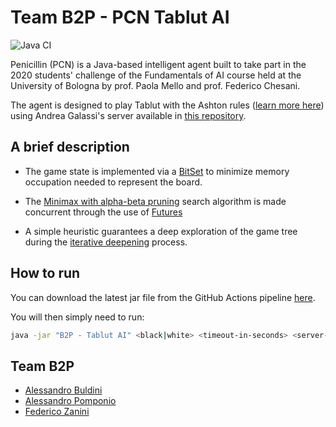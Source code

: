 # Team B2P - PCN Tablut AI

![Java CI](https://github.com/AlessandroPomponio/B2P-Penicilin-Tablut-AI/workflows/Java%20CI/badge.svg?branch=master)

Penicillin (PCN) is a Java-based intelligent agent built to take part in the 2020 students' challenge
of the Fundamentals of AI course held at the University of Bologna by prof. Paola Mello and prof. Federico Chesani. 
 
The agent is designed to play Tablut with the Ashton rules ([learn more here](https://www.heroicage.org/issues/13/ashton.php))
using Andrea Galassi's server available in [this repository](https://github.com/AGalassi/TablutCompetition).

## A brief description

 - The game state is implemented via a [BitSet](https://docs.oracle.com/en/java/javase/14/docs/api/java.base/java/util/BitSet.html)
    to minimize memory occupation needed to represent the board.
    
 - The [Minimax with alpha-beta pruning](https://en.wikipedia.org/wiki/Alpha%E2%80%93beta_pruning) search algorithm is made concurrent through the use of [Futures](https://docs.oracle.com/en/java/javase/14/docs/api/java.base/java/util/concurrent/Future.html)
 
 - A simple heuristic guarantees a deep exploration of the game tree during the [iterative deepening](https://en.wikipedia.org/wiki/Iterative_deepening_depth-first_search) process.

## How to run

You can download the latest jar file from the GitHub Actions pipeline [here](https://github.com/AlessandroPomponio/B2P-Penicilin-Tablut-AI/actions?query=workflow%3A%22Java+CI%22).

You will then  simply need to run:
```bash
java -jar "B2P - Tablut AI" <black|white> <timeout-in-seconds> <server-ip>
```

## Team B2P

- [Alessandro Buldini](https://github.com/occhialidaleso) 
- [Alessandro Pomponio](https://github.com/AlessandroPomponio)
- [Federico Zanini](https://github.com/federicozanini)
